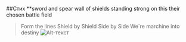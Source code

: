 ##Стих
**sword and spear
wall of shields
standing strong
on this their chosen battle field 

>Form the lines
Shield by Shield
Side by Side
We`re marchine into destiny
![Alt-текст](https://www.google.com/search?q=%D0%B1%D0%B8%D1%82%D0%BB%D0%B7&rlz=1C1GGRV_enUA757UA757&source=lnms&tbm=isch&sa=X&ved=2ahUKEwj8oMq49JfnAhVErosKHbYCA60Q_AUoAXoECBMQAw#imgrc=2_wgg_eMFvgbCM: "Битлз")
